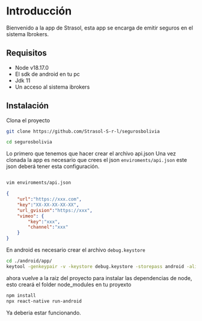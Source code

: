 # Introducción

Bienvenido a la app de Strasol, esta app se encarga de emitir seguros en el sistema Ibrokers.

## Requisitos

- Node v18.17.0
- El sdk de android en tu pc
- Jdk 11
- Un acceso al sistema ibrokers

## Instalación

Clona el proyecto

```bash
git clone https://github.com/Strasol-S-r-l/segurosbolivia

cd segurosbolivia

```

Lo primero que tenemos que hacer crear el archivo api.json
Una vez clonada la app es necesario que crees el json `enviroments/api.json` este json deberá tener esta configuración.

```bash

vim enviroments/api.json

```

```json
{
    "url":"https://xxx.com",
    "key":"XX-XX-XX-XX-XX",
    "url_gvision":"https://xxx",
    "vimeo": {
        "key":"xxx",
        "channel":"xxx"
    }
}
```

En android es necesario crear el archivo `debug.keystore`

```bash
cd ./android/app/
keytool -genkeypair -v -keystore debug.keystore -storepass android -alias androiddebugkey -keypass android -keyalg RSA -keysize 2048 -validity 10000 -dname "CN=Android Debug,O=Android,C=US"
```

ahora vuelve a la raiz del proyecto para instalar las dependencias de node, esto creará el folder node_modules en tu proyexto

```bash
npm install
npx react-native run-android
```

Ya deberia estar funcionando.
